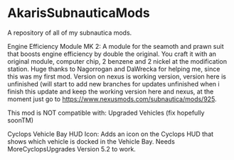 # AkarisSubnauticaMods
A repository of all of my subnautica mods.

Engine Efficiency Module MK 2:
A module for the seamoth and prawn suit that boosts engine efficiency by double the original. You craft it with an original module, computer chip, 2 benzene and 2 nickel at the modification station.
Huge thanks to Nagorrogan and DaWrecka for helping me, since this was my first mod.
Version on nexus is working version, version here is unfinished (will start to add new branches for updates unfinished when i finish this update and keep the working version here and nexus, at the moment just go to https://www.nexusmods.com/subnautica/mods/925.

This mod is NOT compatible with:
Upgraded Vehicles (fix hopefully soonTM)


Cyclops Vehicle Bay HUD Icon:
Adds an icon on the Cyclops HUD that shows which vehicle is docked in the Vehicle Bay.
Needs MoreCyclopsUpgrades Version 5.2 to work.
